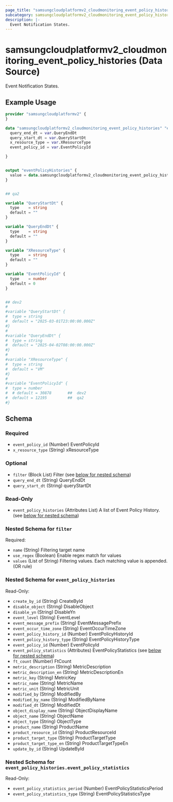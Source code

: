 ```yaml
---
page_title: "samsungcloudplatformv2_cloudmonitoring_event_policy_histories Data Source - samsungcloudplatformv2"
subcategory: samsungcloudplatformv2_cloudmonitoring_event_policy_histories
description: |-
  Event Notification States.
---
```


# samsungcloudplatformv2_cloudmonitoring_event_policy_histories (Data Source)

Event Notification States.

## Example Usage

```terraform
provider "samsungcloudplatformv2" {
}

data "samsungcloudplatformv2_cloudmonitoring_event_policy_histories" "eventPolicyHistories" {
  query_end_dt = var.QueryEndDt
  query_start_dt = var.QueryStartDt
  x_resource_type = var.XResourceType
  event_policy_id = var.EventPolicyId

}


output "eventPolicyHistories" {
  value = data.samsungcloudplatformv2_cloudmonitoring_event_policy_histories.eventPolicyHistories
}


## qa2

variable "QueryStartDt" {
  type    = string
  default = ""
}

variable "QueryEndDt" {
  type    = string
  default = ""
}

variable "XResourceType" {
  type    = string
  default = ""
}

variable "EventPolicyId" {
  type    = number
  default = 0
}


## dev2
#
#variable "QueryStartDt" {
#  type = string
#  default = "2025-03-01T23:00:00.000Z"
#}
#
#variable "QueryEndDt" {
#  type = string
#  default = "2025-04-02T08:00:00.000Z"
#}
#
#variable "XResourceType" {
#  type = string
#  default = "VM"
#}
#
#variable "EventPolicyId" {
#  type = number
#  # default = 30878       ##  dev2
#  default = 12195         ##  qa2
#}
```

<!-- schema generated by tfplugindocs -->
## Schema

### Required

- `event_policy_id` (Number) EventPolicyId
- `x_resource_type` (String) xResourceType

### Optional

- `filter` (Block List) Filter (see [below for nested schema](#nestedblock--filter))
- `query_end_dt` (String) QueryEndDt
- `query_start_dt` (String) queryStartDt

### Read-Only

- `event_policy_histories` (Attributes List) A list of Event Policy History. (see [below for nested schema](#nestedatt--event_policy_histories))

<a id="nestedblock--filter"></a>
### Nested Schema for `filter`

Required:

- `name` (String) Filtering target name
- `use_regex` (Boolean) Enable regex match for values
- `values` (List of String) Filtering values. Each matching value is appended. (OR rule)


<a id="nestedatt--event_policy_histories"></a>
### Nested Schema for `event_policy_histories`

Read-Only:

- `create_by_id` (String) CreateById
- `disable_object` (String) DisableObject
- `disable_yn` (String) DisableYn
- `event_level` (String) EventLevel
- `event_message_prefix` (String) EventMessagePrefix
- `event_occur_time_zone` (String) EventOccurTimeZone
- `event_policy_history_id` (Number) EventPolicyHistoryId
- `event_policy_history_type` (String) EventPolicyHistoryType
- `event_policy_id` (Number) EventPolicyId
- `event_policy_statistics` (Attributes) EventPolicyStatistics (see [below for nested schema](#nestedatt--event_policy_histories--event_policy_statistics))
- `ft_count` (Number) FtCount
- `metric_description` (String) MetricDescription
- `metric_description_en` (String) MetricDescriptionEn
- `metric_key` (String) MetricKey
- `metric_name` (String) MetricName
- `metric_unit` (String) MetricUnit
- `modified_by` (String) ModifiedBy
- `modified_by_name` (String) ModifiedByName
- `modified_dt` (String) ModifiedDt
- `object_display_name` (String) ObjectDisplayName
- `object_name` (String) ObjectName
- `object_type` (String) ObjectType
- `product_name` (String) ProductName
- `product_resource_id` (String) ProductResourceId
- `product_target_type` (String) ProductTargetType
- `product_target_type_en` (String) ProductTargetTypeEn
- `update_by_id` (String) UpdateById

<a id="nestedatt--event_policy_histories--event_policy_statistics"></a>
### Nested Schema for `event_policy_histories.event_policy_statistics`

Read-Only:

- `event_policy_statistics_period` (Number) EventPolicyStatisticsPeriod
- `event_policy_statistics_type` (String) EventPolicyStatisticsType
